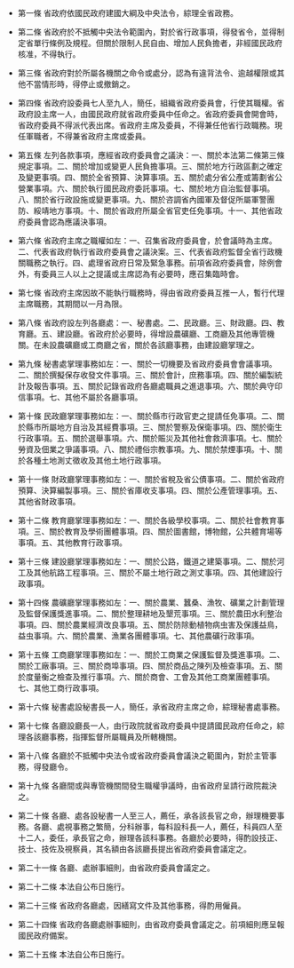 * 第一條 省政府依國民政府建國大綱及中央法令，綜理全省政務。

* 第二條 省政府於不抵觸中央法令範圍內，對於省行政事項，得發省令，並得制定省單行條例及規程。但關於限制人民自由、增加人民負擔者，非經國民政府核准，不得執行。

* 第三條 省政府對於所屬各機關之命令或處分，認為有違背法令、逾越權限或其他不當情形時，得停止或撤銷之。

* 第四條 省政府設委員七人至九人，簡任，組織省政府委員會，行使其職權。省政府設主席一人，由國民政府就省政府委員中任命之。省政府委員會開會時，省政府委員不得派代表出席。省政府主席及委員，不得兼任他省行政職務。現任軍職者，不得兼省政府主席或委員。

* 第五條 左列各款事項，應經省政府委員會之議決：一、關於本法第二條第三條規定事項。二、關於增加或變更人民負擔事項。三、關於地方行政區劃之確定及變更事項。四、關於全省預算、決算事項。五、關於處分省公產或籌劃省公營業事項。六、關於執行國民政府委託事項。七、關於地方自治監督事項。八、關於省行政設施或變更事項。九、關於咨調省內國軍及督促所屬軍警團防、綏靖地方事項。十、關於省政府所屬全省官吏任免事項。十一、其他省政府委員會認為應議決事項。

* 第六條 省政府主席之職權如左：一、召集省政府委員會，於會議時為主席。二、代表省政府執行省政府委員會之議決案。三、代表省政府監督全省行政機關職務之執行。四、處理省政府日常及緊急事務。前項省政府委員會，除例會外，有委員三人以上之提議或主席認為有必要時，應召集臨時會。

* 第七條 省政府主席因故不能執行職務時，得由省政府委員互推一人，暫行代理主席職務，其期間以一月為限。

* 第八條 省政府設左列各廳處：一、秘書處。二、民政廳。三、財政廳。四、教育廳。五、建設廳。省政府於必要時，得增設農礦廳、工商廳及其他專管機關。在未設農礦廳或工商廳之省，關於各該廳事務，由建設廳掌理之。

* 第九條 秘書處掌理事務如左：一、關於一切機要及省政府委員會會議事項。二、關於撰擬保存收發文件事項。三、關於會計，庶務事項。四、關於編製統計及報告事項。五、關於記錄省政府各廳處職員之進退事項。六、關於典守印信事項。七、其他不屬於各廳事項。

* 第十條 民政廳掌理事務如左：一、關於縣市行政官吏之提請任免事項。二、關於縣市所屬地方自治及其經費事項。三、關於警察及保衛事項。四、關於衛生行政事項。五、關於選舉事項。六、關於賑災及其他社會救濟事項。七、關於勞資及佃業之爭議事項。八、關於禮俗宗教事項。九、關於禁煙事項。十、關於各種土地測丈徵收及其他土地行政事項。

* 第十一條 財政廳掌理事務如左：一、關於省稅及省公債事項。二、關於省政府預算、決算編製事項。三、關於省庫收支事項。四、關於公產管理事項。五、其他省財政事項。

* 第十二條 教育廳掌理事務如左：一、關於各級學校事項。二、關於社會教育事項。三、關於教育及學術團體事項。四、關於圖書館，博物館，公共體育場等事項。五、其他教育行政事項。

* 第十三條 建設廳掌理事務如左：一、關於公路，鐵道之建築事項。二、關於河工及其他航路工程事項。三、關於不屬土地行政之測丈事項。四、其他建設行政事項。

* 第十四條 農礦廳掌理事務如左：一、關於農業、蠶桑、漁牧、礦業之計劃管理及監督保護獎進事項。二、關於整理耕地及墾荒事項。三、關於農田水利整治事項。四、關於農業經濟改良事項。五、關於防除動植物病虫害及保護益鳥，益虫事項。六、關於農業、漁業各團體事項。七、其他農礦行政事項。

* 第十五條 工商廳掌理事務如左：一、關於工商業之保護監督及獎進事項。二、關於工廠事項。三、關於商埠事項。四、關於商品之陳列及檢查事項。五、關於度量衡之檢查及推行事項。六、關於商會、工會及其他工商業團體事項。七、其他工商行政事項。

* 第十六條 秘書處設秘書長一人，簡任，承省政府主席之命，綜理秘書處事務。

* 第十七條 各廳設廳長一人，由行政院就省政府委員中提請國民政府任命之，綜理各該廳事務，指揮監督所屬職員及所轄機關。

* 第十八條 各廳於不抵觸中央法令或省政府委員會議決之範圍內，對於主管事務，得發廳令。

* 第十九條 各廳間或與專管機關間發生職權爭議時，由省政府呈請行政院裁決之。

* 第二十條 各廳、處各設秘書一人至三人，薦任，承各該長官之命，辦理機要事務。各廳、處視事務之繁簡，分科辦事，每科設科長一人，薦任，科員四人至十二人，委任，承長官之命，辦理各該科事務。各廳於必要時，得酌設技正、技士、技佐及視察員，其名額由各該廳長提出省政府委員會議定之。

* 第二十一條 各廳、處辦事細則，由省政府委員會議定之。

* 第二十二條 本法自公布日施行。

* 第二十三條 省政府各廳處，因繕寫文件及其他事務，得酌用僱員。

* 第二十四條 省政府各廳處辦事細則，由省政府委員會議定之。前項細則應呈報國民政府備案。

* 第二十五條 本法自公布日施行。


